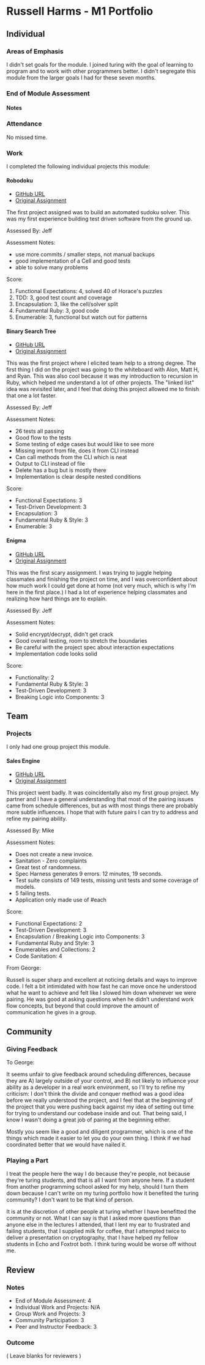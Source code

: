# Russell Harms - M1 Portfolio

## Individual

### Areas of Emphasis

I didn't set goals for the module. I joined turing with the goal of learning to program and to work with other programmers better. I didn't segregate this module from the larger goals I had for these seven months.

### End of Module Assessment

#### Notes

### Attendance

No missed time.

### Work

I completed the following individual projects this module:

#### Robodoku

* [GitHub URL](https://github.com/russelleh/robodoku)
* [Original Assignment](https://github.com/turingschool/challenges/blob/master/robodoku.markdown)

The first project assigned was to build an automated sudoku solver. This was my first experience building test driven software from the ground up.

Assessed By: Jeff

Assessment Notes:

* use more commits / smaller steps, not manual backups
* good implementation of a Cell and good tests
* able to solve many problems

Score:

1. Functional Expectations: 4, solved 40 of Horace's puzzles
2. TDD: 3, good test count and coverage
3. Encapsulation: 3, like the cell/solver split
4. Fundamental Ruby: 3, good code
5. Enumerable: 3, functional but watch out for patterns

#### Binary Search Tree

* [GitHub URL](https://github.com/russelleh/binary_search_tree)
* [Original Assignment](https://github.com/turingschool/curriculum/blob/master/source/projects/binary_search_tree.markdown)

This was the first project where I elicited team help to a strong degree. The first thing I did on the project was going to the whiteboard with Alon, Matt H, and Ryan. This was also cool because it was my introduction to recursion in Ruby, which helped me understand a lot of other projects. The "linked list" idea was revisited later, and I feel that doing this project allowed me to finish that one a lot faster.

Assessed By: Jeff

Assessment Notes:

* 26 tests all passing
* Good flow to the tests
* Some testing of edge cases but would like to see more
* Missing import from file, does it from CLI instead
* Can call methods from the CLI which is neat
* Output to CLI instead of file
* Delete has a bug but is mostly there
* Implementation is clear despite nested conditions

Score:

* Functional Expectations: 3
* Test-Driven Development: 3
* Encapsulation: 3
* Fundamental Ruby & Style: 3
* Enumerable: 3

#### Enigma

* [GitHub URL](https://github.com/russelleh/enigma)
* [Original Assignment](https://github.com/turingschool/curriculum/blob/master/source/projects/enigma.markdown)

This was the first scary assignment. I was trying to juggle helping classmates and finishing the project on time, and I was overconfident about how much work I could get done at home (not very much, which is why I'm here in the first place.) I had a lot of experience helping classmates and realizing how hard things are to explain.

Assessed By: Jeff

Assessment Notes:

* Solid encrypt/decrypt, didn't get crack
* Good overall testing, room to stretch the boundaries
* Be careful with the project spec about interaction expectations
* Implementation code looks solid

Score:

* Functionality: 2
* Fundamental Ruby & Style: 3
* Test-Driven Development: 3
* Breaking Logic into Components: 3

## Team

### Projects

I only had one group project this module.

#### Sales Engine

* [GitHub URL](https://github.com/russelleh/sales_engine)
* [Original Assignment](http://tutorials.jumpstartlab.com/projects/sales_engine.html)

This project went badly. It was coincidentally also my first group project. My partner and I have a general understanding that most of the pairing issues came from schedule differences, but as with most things there are probably more subtle influences. I hope that with future pairs I can try to address and refine my pairing ability.

Assessed By: Mike

Assessment Notes:

* Does not create a new invoice.
* Sanitation - Zero complaints
* Great test of randomness.
* Spec Harness generates 9 errors. 12 minutes, 19 seconds.
* Test suite consists of 149 tests, missing unit tests and some coverage of models.
* 5 failing tests.
* Application only made use of #each

Score:

* Functional Expectations: 2
* Test-Driven Development: 3
* Encapsulation / Breaking Logic into Components: 3
* Fundamental Ruby and Style: 3
* Enumerables and Collections: 2
* Code Sanitation: 4

From George:

Russell is super sharp and excellent at noticing details and ways to improve code. I felt a bit intimidated with how fast he can move once he understood what he want to achieve and felt like I slowed him down whenever we were pairing. He was good at asking questions when he didn’t understand work flow concepts, but beyond that could improve the amount of communication he gives in a group.

## Community

### Giving Feedback

To George:

It seems unfair to give feedback around scheduling differences, because they are A) largely outside of your control, and B) not likely to influence your ability as a developer in a real work environment, so I'll try to refine my criticism: I don't think the divide and conquer method was a good idea before we really understood the project, and I feel that at the beginning of the project that you were pushing back against my idea of setting out time for trying to understand our codebase inside and out. That being said, I know I wasn't doing a great job of pairing at the beginning either.

Mostly you seem like a good and diligent programmer, which is one of the things which made it easier to let you do your own thing. I think if we had coordinated better that we would have nailed it.

### Playing a Part

I treat the people here the way I do because they're people, not because they're turing students, and that is all I want from anyone here. If a student from another programming school asked for my help, should I turn them down because I can't write on my turing portfolio how it benefited the turing community? I don't want to be that kind of person.

It is at the discretion of other people at turing whether I have benefitted the community or not. What I can say is that I asked more questions than anyone else in the lectures I attended, that I lent my ear to frustrated and failing students, that I supplied milk for coffee, that I attempted twice to deliver a presentation on cryptography, that I have helped my fellow students in Echo and Foxtrot both. I think turing would be worse off without me.

## Review

### Notes

* End of Module Assessment: 4
* Individual Work and Projects: N/A
* Group Work and Projects: 3
* Community Participation: 3
* Peer and Instructor Feedback: 3

### Outcome

( Leave blanks for reviewers )
